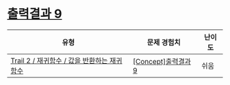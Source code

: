 # [출력결과 9](https://en.codetree.ai/trails/complete/curated-cards/intro-reading-k201529)

|유형|문제 경험치|난이도|
|---|---|---|
|[Trail 2 / 재귀함수 / 값을 반환하는 재귀함수](https://www.codetree.ai/trail-info/novice-mid/)|[[Concept]출력결과 9](https://www.codetree.ai/trails/complete/curated-cards/intro-reading-k201529/)|쉬움|

